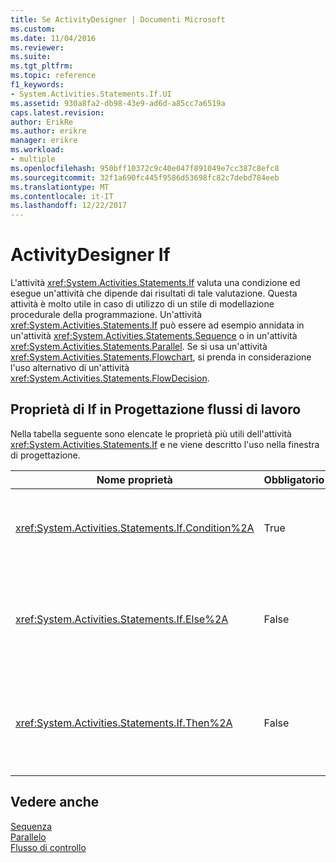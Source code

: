 ```yaml
---
title: Se ActivityDesigner | Documenti Microsoft
ms.custom: 
ms.date: 11/04/2016
ms.reviewer: 
ms.suite: 
ms.tgt_pltfrm: 
ms.topic: reference
f1_keywords:
- System.Activities.Statements.If.UI
ms.assetid: 930a8fa2-db98-43e9-ad6d-a85cc7a6519a
caps.latest.revision: 
author: ErikRe
ms.author: erikre
manager: erikre
ms.workload:
- multiple
ms.openlocfilehash: 950bff10372c9c40e047f891049e7cc387c8efc8
ms.sourcegitcommit: 32f1a690fc445f9586d53698fc82c7debd784eeb
ms.translationtype: MT
ms.contentlocale: it-IT
ms.lasthandoff: 12/22/2017
---
```

# <a name="if-activity-designer"></a>ActivityDesigner If
L'attività <xref:System.Activities.Statements.If> valuta una condizione ed esegue un'attività che dipende dai risultati di tale valutazione. Questa attività è molto utile in caso di utilizzo di un stile di modellazione procedurale della programmazione. Un'attività <xref:System.Activities.Statements.If> può essere ad esempio annidata in un'attività <xref:System.Activities.Statements.Sequence> o in un'attività <xref:System.Activities.Statements.Parallel>. Se si usa un'attività <xref:System.Activities.Statements.Flowchart>, si prenda in considerazione l'uso alternativo di un'attività <xref:System.Activities.Statements.FlowDecision>.  
  
## <a name="if-properties-in-the-workflow-designer"></a>Proprietà di If in Progettazione flussi di lavoro  
 Nella tabella seguente sono elencate le proprietà più utili dell'attività <xref:System.Activities.Statements.If> e ne viene descritto l'uso nella finestra di progettazione.  
  
|Nome proprietà|Obbligatorio|Utilizzo|  
|-------------------|--------------|-----------|  
|<xref:System.Activities.Statements.If.Condition%2A>|True|La condizione che determina l'attività figlio da eseguire. Per impostare il <xref:System.Activities.Statements.If.Condition%2A>, digitare un [!INCLUDE[vbprvb](../code-quality/includes/vbprvb_md.md)] espressione il **condizione** casella il **se** attività della finestra di progettazione o nella griglia delle proprietà.|  
|<xref:System.Activities.Statements.If.Else%2A>|False|L'attività da eseguire se il <xref:System.Activities.Statements.If.Condition%2A> è **false**. Per aggiungere un'attività che viene eseguita tramite il <xref:System.Activities.Statements.If.Else%2A> branching, rilasciarla dal **della casella degli strumenti** nel **Else** casella il **se** ActivityDesigner con testo di suggerimento " Rilasciare l'attività".|  
|<xref:System.Activities.Statements.If.Then%2A>|False|L'attività da eseguire se il <xref:System.Activities.Statements.If.Condition%2A> è **true**. Per aggiungere un'attività che viene eseguita tramite il <xref:System.Activities.Statements.If.Then%2A> branching, rilasciarla dal **della casella degli strumenti** nel **quindi** casella il **se** ActivityDesigner con testo di suggerimento " Rilasciare l'attività".|  
  
## <a name="see-also"></a>Vedere anche  
 [Sequenza](../workflow-designer/sequence-activity-designer.md)   
 [Parallelo](../workflow-designer/parallel-activity-designer.md)   
 [Flusso di controllo](../workflow-designer/control-flow-activity-designers.md)
